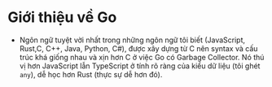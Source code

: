 # Giới thiệu về Go

- Ngôn ngữ tuyệt vời nhất trong những ngôn ngữ tôi biết (JavaScript, Rust,C, C++, Java, Python, C#), được xây dựng từ C nên syntax và cấu trúc khá giống nhau và xịn hơn C ở việc Go có Garbage Collector. Nó thú vị hơn JavaScript lẫn TypeScript ở tính rõ ràng của kiểu dữ liệu (tôi ghét `any`), dễ học hơn Rust (thực sự dễ hơn đó).
